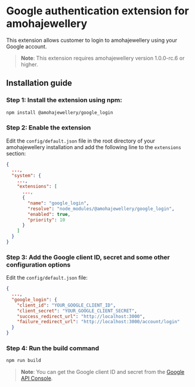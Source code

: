 # Google authentication extension for amohajewellery

This extension allows customer to login to amohajewellery using your Google account.

> **Note**: This extension requires amohajewellery version 1.0.0-rc.6 or higher.

## Installation guide

### Step 1: Install the extension using npm:

```bash
npm install @amohajewellery/google_login
```

### Step 2: Enable the extension

Edit the `config/default.json` file in the root directory of your amohajewellery installation and add the following line to the `extensions` section:

```json
{
  ...,
  "system": {
    ...,
    "extensions": [
      ...,
      {
        "name": "google_login",
        "resolve": "node_modules/@amohajewellery/google_login",
        "enabled": true,
        "priority": 10
      }
    ]
  }
}
```

### Step 3: Add the Google client ID, secret and some other configuration options

Edit the `config/default.json` file:

```json
{
  ...,
  "google_login": {
    "client_id": "YOUR_GOOGLE_CLIENT_ID",
    "client_secret": "YOUR_GOOGLE_CLIENT_SECRET",
    "success_redirect_url": "http://localhost:3000",
    "failure_redirect_url": "http://localhost:3000/account/login"
  }
}
```

### Step 4: Run the build command

```bash
npm run build
```

> **Note**: You can get the Google client ID and secret from the [Google API Console](https://console.developers.google.com/apis/credentials).
